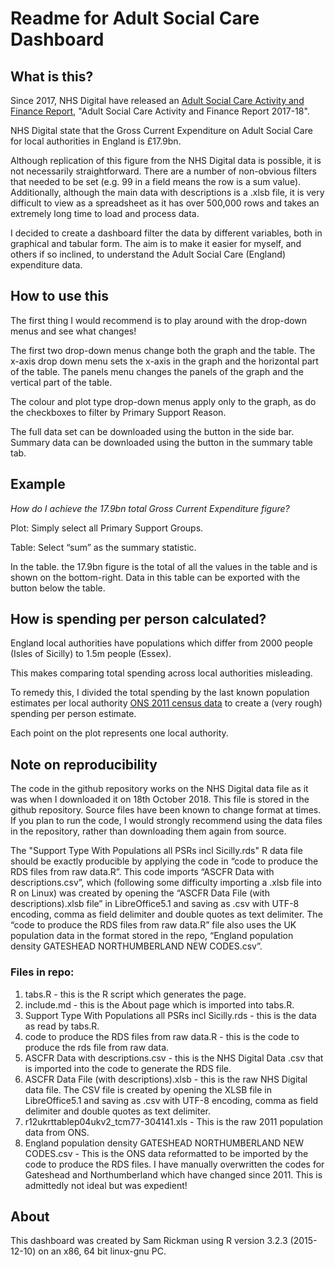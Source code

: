 Readme for Adult Social Care Dashboard
======================================================

## What is this?

Since 2017, NHS Digital have released an [Adult Social Care Activity and Finance Report]("https://digital.nhs.uk/data-and-information/publications/statistical/adult-social-care-activity-and-finance-report/2017-18"), "Adult Social Care Activity and Finance Report 2017-18".

NHS Digital state that the Gross Current Expenditure on Adult Social Care for local authorities in England is £17.9bn. 

Although replication of this figure from the NHS Digital data is possible, it is not necessarily straightforward. There are a number of non-obvious filters that needed to be set (e.g. 99 in a field means the row is a sum value). Additionally, although the main data with descriptions is a .xlsb file, it is very difficult to view as a spreadsheet as it has over 500,000 rows and takes an extremely long time to load and process data.

I decided to create a dashboard filter the data by different variables, both in graphical and tabular form. The aim is to make it easier for myself, and others if so inclined, to understand the Adult Social Care (England) expenditure data. 

## How to use this

The first thing I would recommend is to play around with the drop-down menus and see what changes!

The first two drop-down menus change both the graph and the table. The x-axis drop down menu sets the x-axis in the graph and the horizontal part of the table. The panels menu changes the panels of the graph and the vertical part of the table.

The colour and plot type drop-down menus apply only to the graph, as do the checkboxes to filter by Primary Support Reason.

The full data set can be downloaded using the button in the side bar. Summary data can be downloaded using the button in the summary table tab.

## Example

*How do I achieve the 17.9bn total Gross Current Expenditure figure?*

Plot: Simply select all Primary Support Groups. 

Table: Select “sum” as the summary statistic. 

In the table. the 17.9bn figure is the total of all the values in the table and is shown on the bottom-right. Data in this table can be exported with the button below the table.

## How is spending per person calculated?

England local authorities have populations which differ from 2000 people (Isles of Sicilly) to 1.5m people (Essex).

This makes comparing total spending across local authorities misleading.

To remedy this, I divided the total spending by the last known population estimates per local authority [ONS 2011 census data](
https://www.ons.gov.uk/file?uri=/peoplepopulationandcommunity/populationandmigration/populationestimates/datasets/2011censuspopulationestimatesbyfiveyearagebandsandhouseholdestimatesforlocalauthoritiesintheunitedkingdom/r12ukrttablep04ukv2_tcm77-304141.xls) to create a (very rough) spending per person estimate.

Each point on the plot represents one local authority.

## Note on reproducibility 

The code in the github repository works on the NHS Digital data file as it was when I downloaded it on 18th October 2018. This file is stored in the github repository. Source files have been known to change format at times. If you plan to run the code, I would strongly recommend using the data files in the repository, rather than downloading them again from source.

The "Support Type With Populations all PSRs incl Sicilly.rds" R data file should be exactly producible by applying the code in “code to produce the RDS files from raw data.R”. This code imports “ASCFR Data with descriptions.csv”, which (following some difficulty importing a .xlsb file into R on Linux)  was created by opening the “ASCFR Data File (with descriptions).xlsb file” in LibreOffice5.1 and saving as .csv with UTF-8 encoding, comma as field delimiter and double quotes as text delimiter. The “code to produce the RDS files from raw data.R” file also uses the UK population data in the format stored in the repo, “England population density GATESHEAD NORTHUMBERLAND NEW CODES.csv”.

### Files in repo:

1. tabs.R - this is the R script which generates the page.
2. include.md - this is the About page which is imported into tabs.R.
3. Support Type With Populations all PSRs incl Sicilly.rds - this is the data as read by tabs.R.
4. code to produce the RDS files from raw data.R - this is the code to produce the rds file from raw data.
5. ASCFR Data with descriptions.csv - this is the NHS Digital Data .csv that is imported into the code to generate the RDS file.
6. ASCFR Data File (with descriptions).xlsb - this is the raw NHS Digital data file. The CSV file is created by opening the XLSB file in LibreOffice5.1 and saving as .csv with UTF-8 encoding, comma as field delimiter and double quotes as text delimiter.
7. r12ukrttablep04ukv2_tcm77-304141.xls - This is the raw 2011 population data from ONS.
8. England population density GATESHEAD NORTHUMBERLAND NEW CODES.csv - This is the ONS data reformatted to be imported by the code to produce the RDS files. I have manually overwritten the codes for Gateshead and Northumberland which have changed since 2011. This is admittedly not ideal but was expedient!

## About

This dashboard was created by Sam Rickman using R version 3.2.3 (2015-12-10) on an x86, 64 bit linux-gnu PC. 


